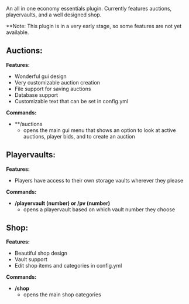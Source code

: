 An all in one economy essentials plugin. Currently features auctions, playervaults, and a well designed shop.

**Note: This plugin is in a very early stage, so some features are not yet available.

## Auctions:
  **Features:**
  - Wonderful gui design
  - Very customizable auction creation
  - File support for saving auctions
  - Database support
  - Customizable text that can be set in config.yml
    
  **Commands:**
  - **/auctions
    - opens the main gui menu that shows an option to look at active auctions, player bids, and to create an auction 

## Playervaults:
  **Features:**
  - Players have access to their own storage vaults wherever they please
    
  **Commands:**
  - **/playervault (number) or /pv (number)**
    - opens a playervault based on which vault number they choose
    
## Shop:
  **Features:**
  - Beautiful shop design
  - Vault support
  - Edit shop items and categories in config.yml
    
  **Commands:**
  - **/shop**
    - opens the main shop categories
